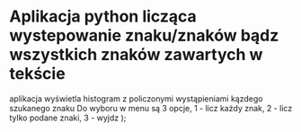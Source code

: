 # Aplikacja python licząca wystepowanie znaku/znaków bądz wszystkich znaków zawartych w tekście
aplikacja wyświetla histogram z policzonymi wystąpieniami kązdego szukanego znaku
Do wyboru w menu są 3 opcje, 1 - licz każdy znak, 2 - licz tylko podane znaki, 3 - wyjdz );
